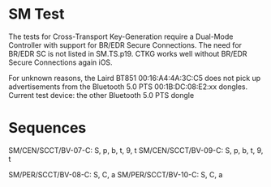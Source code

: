 # SM Test

The tests for Cross-Transport Key-Generation require a Dual-Mode Controller with support for BR/EDR Secure Connections.
The need for BR/EDR SC is not listed in SM.TS.p19. CTKG works well without BR/EDR Secure Connections again iOS.

For unknown reasons, the Laird BT851 00:16:A4:4A:3C:C5 does not pick up advertisements from the Bluetooth 5.0 PTS 00:1B:DC:08:E2:xx dongles.
Current test device: the other Bluetooth 5.0 PTS dongle

# Sequences

SM/CEN/SCCT/BV-07-C: S, p, b, t, 9, t
SM/CEN/SCCT/BV-09-C: S, p, b, t, 9, t

SM/PER/SCCT/BV-08-C: S, C, a
SM/PER/SCCT/BV-10-C: S, C, a
